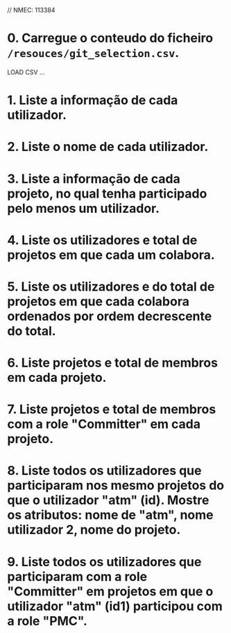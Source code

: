 // NMEC: 113384

# 0. Carregue o conteudo do ficheiro `/resouces/git_selection.csv`.
LOAD CSV ...


# 1. Liste a informação de cada utilizador.
    
# 2. Liste o nome de cada utilizador.

# 3. Liste a informação de cada projeto, no qual tenha participado pelo menos um utilizador.

# 4. Liste os utilizadores e total de projetos em que cada um colabora.

# 5. Liste os utilizadores e do total de projetos em que cada colabora ordenados por ordem decrescente do total.

# 6. Liste projetos e total de membros em cada projeto.

# 7. Liste projetos e total de membros com a role "Committer" em cada projeto.

# 8. Liste todos os utilizadores que participaram nos mesmo projetos do que o utilizador "atm" (id). Mostre os atributos: nome de "atm", nome utilizador 2, nome do projeto.

# 9. Liste todos os utilizadores que participaram com a role "Committer" em projetos em que o utilizador "atm" (id1) participou com a role "PMC".
